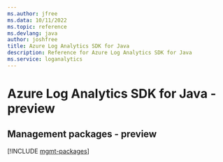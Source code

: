 ```yaml
---
ms.author: jfree
ms.data: 10/11/2022
ms.topic: reference
ms.devlang: java
author: joshfree
title: Azure Log Analytics SDK for Java
description: Reference for Azure Log Analytics SDK for Java
ms.service: loganalytics
---
```

# Azure Log Analytics SDK for Java - preview

## Management packages - preview
[!INCLUDE [mgmt-packages](log-analytics-mgmt-index.md)]